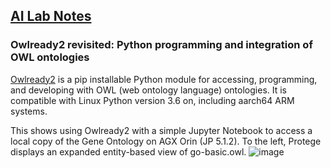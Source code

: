 ## <u>AI Lab Notes</u>

### **Owlready2 revisited: Python programming and integration of OWL ontologies**

[Owlready2](https://github.com/pwin/owlready2/tree/master) is a pip installable Python module for accessing, programming, and developing with OWL (web ontology language) ontologies. It is compatible with Linux Python version 3.6 on, including aarch64 ARM systems.

This shows using Owlready2 with a simple Jupyter Notebook to access a local copy of the Gene Ontology on AGX Orin (JP 5.1.2).  To the left, Protege displays an expanded entity-based view of go-basic.owl.
![image](https://github.com/user-attachments/assets/6c88de59-2991-419f-abc8-972eaf3ab679)
